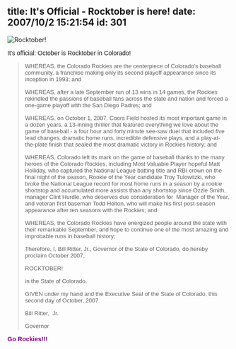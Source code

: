 title: It's Official -  Rocktober is here!
date: 2007/10/2 15:21:54
id: 301
---
![Rocktober!](/journal_images/mini-DSC01509-journal.jpg)

<font face="Arial">It's official: October is Rocktober in Colorado!</font>

> <font face="Arial" size="2">WHEREAS, the Colorado Rockies are the centerpiece of Colorado's baseball community, a franchise making only its second playoff appearance since its inception in 1993; and</font>
> 
> <font face="Arial" size="2">WHEREAS, after a late September run of 13 wins in 14 games, the Rockies rekindled the passions of baseball fans across the state and nation and forced a one-game playoff with the San Diego Padres; and</font>
> 
> <font face="Arial" size="2">WHEREAS, on October 1, 2007, Coors Field hosted its most important game in a dozen years, a 13-inning thriller that featured everything we love about the game of baseball - a four hour and forty minute see-saw duel that included five lead changes, dramatic home runs, incredible defensive plays, and a play-at-the-plate finish that sealed the most dramatic victory in Rockies history; and</font>
> 
> <font face="Arial" size="2">WHEREAS, Colorado left its mark on the game of baseball thanks to the many heroes of the Colorado Rockies, including Most Valuable Player hopeful Matt Holliday, who captured the National League batting title and RBI crown on the final night of the season, Rookie of the Year candidate Troy Tulowitzki, who broke the National League record for most home runs in a season by a rookie shortstop and accumulated more assists than any shortstop since Ozzie Smith, manager Clint Hurdle, who deserves due consideration for  Manager of the Year, and veteran first baseman Todd Helton, who will make his first post-season appearance after ten seasons with the Rockies; and</font>
> 
> <font face="Arial" size="2">WHEREAS, the Colorado Rockies have energized people around the state with their remarkable September, and hope to continue one of the most amazing and improbable runs in baseball history;</font>
> 
> <font face="Arial" size="2">Therefore, I, Bill Ritter, Jr., Governor of the State of Colorado, do hereby proclaim October 2007,</font>
> 
> <font face="Arial" size="2">ROCKTOBER!</font>
> 
> <font face="Arial" size="2">in the State of Colorado.</font>
> 
> <font face="Arial" size="2">GIVEN under my hand and the Executive Seal of the State of Colorado, this second day of October, 2007</font>
> 
> <font face="Arial" size="2">Bill Ritter,  Jr.</font>
> 
> <font face="Arial" size="2">Governor</font>

**<font face="Arial" color="#800080">Go Rockies!!!</font>**